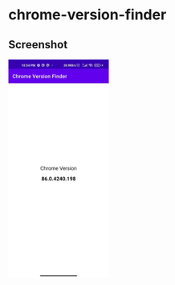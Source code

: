 # chrome-version-finder
## Screenshot
<p float="left">
        <img src="./assets/a.jpg" width="200"/>
       
</p>
